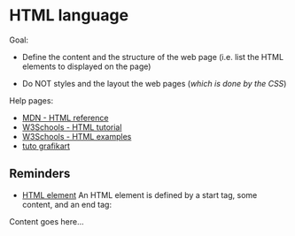 # HTML language

Goal: 
* Define the content and the structure of the web page (i.e. list the HTML elements to displayed on the page)

* Do NOT styles and the layout the web pages (*which is done by the CSS*)

Help pages:

* [MDN - HTML reference](https://developer.mozilla.org/fr/docs/Web/HTML)
* [W3Schools - HTML tutorial](https://www.w3schools.com/html/default.asp)
* [W3Schools - HTML examples](https://www.w3schools.com/html/html_examples.asp)
* [tuto grafikart](https://www.youtube.com/playlist?list=PLjwdMgw5TTLUeixVGPNl1uZNeJy4UY6qX)

## Reminders

* [HTML element](https://www.w3schools.com/html/html_elements.asp) An HTML element is defined by a start tag, some content, and an end tag:

<tagname> Content goes here... </tagname>